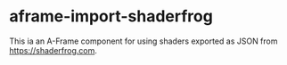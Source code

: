 # aframe-import-shaderfrog

This ia an A-Frame component for using shaders exported as JSON from https://shaderfrog.com.
